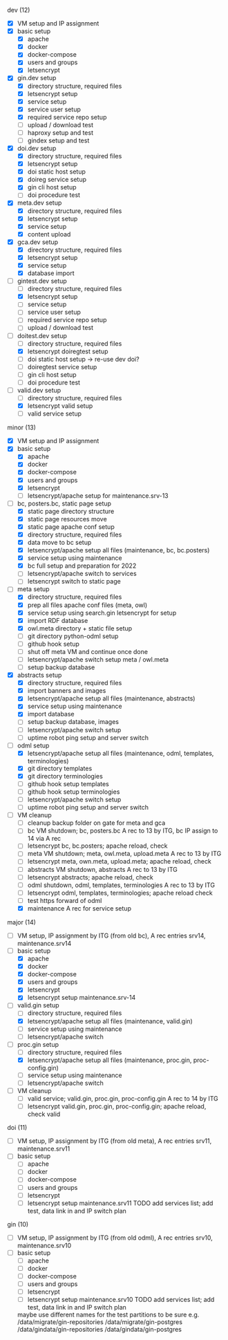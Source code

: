 dev (12)
-[x] VM setup and IP assignment
-[x] basic setup
    -[x] apache
    -[x] docker
    -[x] docker-compose
    -[x] users and groups
    -[x] letsencrypt
-[x] gin.dev setup
    -[x] directory structure, required files
    -[x] letsencrypt setup
    -[x] service setup
    -[x] service user setup
    -[x] required service repo setup
    -[ ] upload / download test
    -[ ] haproxy setup and test
    -[ ] gindex setup and test
-[x] doi.dev setup
    -[x] directory structure, required files
    -[x] letsencrypt setup
    -[x] doi static host setup
    -[x] doireg service setup
    -[x] gin cli host setup
    -[ ] doi procedure test
-[x] meta.dev setup
    -[x] directory structure, required files
    -[x] letsencrypt setup
    -[x] service setup
    -[x] content upload
-[x] gca.dev setup
    -[x] directory structure, required files
    -[x] letsencrypt setup
    -[x] service setup
    -[x] database import
-[ ] gintest.dev setup
    -[ ] directory structure, required files
    -[x] letsencrypt setup
    -[ ] service setup
    -[ ] service user setup
    -[ ] required service repo setup
    -[ ] upload / download test
-[ ] doitest.dev setup
    -[ ] directory structure, required files
    -[x] letsencrypt doiregtest setup
    -[ ] doi static host setup -> re-use dev doi?
    -[ ] doiregtest service setup
    -[ ] gin cli host setup
    -[ ] doi procedure test
-[ ] valid.dev setup
    -[ ] directory structure, required files
    -[x] letsencrypt valid setup
    -[ ] valid service setup

minor (13)
-[x] VM setup and IP assignment
-[x] basic setup
    -[x] apache
    -[x] docker
    -[x] docker-compose
    -[x] users and groups
    -[x] letsencrypt
    -[ ] letsencrypt/apache setup for maintenance.srv-13
-[ ] bc, posters.bc, static page setup
    -[x] static page directory structure
    -[x] static page resources move
    -[x] static page apache conf setup
    -[x] directory structure, required files
    -[x] data move to bc setup
    -[x] letsencrypt/apache setup all files (maintenance, bc, bc.posters)
    -[x] service setup using maintenance
    -[x] bc full setup and preparation for 2022
    -[ ] letsencrypt/apache switch to services
    -[ ] letsencrypt switch to static page
-[ ] meta setup
    -[x] directory structure, required files
    -[x] prep all files apache conf files (meta, owl)
    -[x] service setup using search.gin letsencrypt for setup
    -[x] import RDF database
    -[x] owl.meta directory + static file setup
    -[ ] git directory python-odml setup
    -[ ] github hook setup
    -[ ] shut off meta VM and continue once done
    -[ ] letsencrypt/apache switch setup meta / owl.meta
    -[ ] setup backup database
-[x] abstracts setup
    -[x] directory structure, required files
    -[x] import banners and images
    -[x] letsencrypt/apache setup all files (maintenance, abstracts)
    -[x] service setup using maintenance
    -[x] import database
    -[ ] setup backup database, images
    -[ ] letsencrypt/apache switch setup
    -[ ] uptime robot ping setup and server switch
-[ ] odml setup
    -[x] letsencrypt/apache setup all files (maintenance, odml, templates, terminologies)
    -[x] git directory templates
    -[x] git directory terminologies
    -[ ] github hook setup templates
    -[ ] github hook setup terminologies
    -[ ] letsencrypt/apache switch setup
    -[ ] uptime robot ping setup and server switch
-[ ] VM cleanup
    -[ ] cleanup backup folder on gate for meta and gca
    -[ ] bc VM shutdown; bc, posters.bc A rec to 13 by ITG, bc IP assign to 14 via A rec
    -[ ] letsencrypt bc, bc.posters; apache reload, check
    -[ ] meta VM shutdown; meta, owl.meta, upload.meta A rec to 13 by ITG
    -[ ] letsencrypt meta, own.meta, upload.meta; apache reload, check
    -[ ] abstracts VM shutdown, abstracts A rec to 13 by ITG
    -[ ] letsencrypt abstracts; apache reload, check
    -[ ] odml shutdown, odml, templates, terminologies A rec to 13 by ITG
    -[ ] letsencrypt odml, templates, terminologies; apache reload check
    -[ ] test https forward of odml
    -[x] maintenance A rec for service setup

major (14)
-[ ] VM setup, IP assignment by ITG (from old bc), A rec entries srv14, maintenance.srv14
-[ ] basic setup
    -[x] apache
    -[x] docker
    -[x] docker-compose
    -[x] users and groups
    -[x] letsencrypt
    -[x] letsencrypt setup maintenance.srv-14
-[ ] valid.gin setup
    -[ ] directory structure, required files
    -[x] letsencrypt/apache setup all files (maintenance, valid.gin)
    -[ ] service setup using maintenance
    -[ ] letsencrypt/apache switch
-[ ] proc.gin setup
    -[ ] directory structure, required files
    -[x] letsencrypt/apache setup all files (maintenance, proc.gin, proc-config.gin)
    -[ ] service setup using maintenance
    -[ ] letsencrypt/apache switch
-[ ] VM cleanup
    -[ ] valid service; valid.gin, proc.gin, proc-config.gin A rec to 14 by ITG
    -[ ] letsencrypt valid.gin, proc.gin, proc-config.gin; apache reload, check valid

doi (11)
-[ ] VM setup, IP assignment by ITG (from old meta), A rec entries srv11, maintenance.srv11
-[ ] basic setup
    -[ ] apache
    -[ ] docker
    -[ ] docker-compose
    -[ ] users and groups
    -[ ] letsencrypt
    -[ ] letsencrypt setup maintenance.srv11
TODO add services list; add test, data link in and IP switch plan

gin (10)
-[ ] VM setup, IP assignment by ITG (from old odml), A rec entries srv10, maintenance.srv10
-[ ] basic setup
    -[ ] apache
    -[ ] docker
    -[ ] docker-compose
    -[ ] users and groups
    -[ ] letsencrypt
    -[ ] letsencrypt setup maintenance.srv10
TODO add services list; add test, data link in and IP switch plan

  maybe use different names for the test partitions to be sure e.g.
  /data/migrate/gin-repositories
  /data/migrate/gin-postgres
  /data/gindata/gin-repositories
  /data/gindata/gin-postgres
